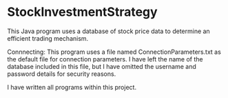 # StockInvestmentStrategy

This Java program uses a database of stock price data to determine an efficient trading mechanism.

Connnecting: This program uses a file named ConnectionParameters.txt as the default file for connection parameters. I have left the name of the database included in this file, but I have omitted the username and password details for security reasons.

I have written all programs within this project.

